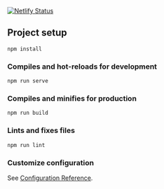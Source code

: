 [![Netlify Status](https://api.netlify.com/api/v1/badges/7f8f9be3-4745-4974-a1a0-95daa365b35e/deploy-status)](https://app.netlify.com/sites/jasonbaker/deploys)

## Project setup

```
npm install
```

### Compiles and hot-reloads for development

```
npm run serve
```

### Compiles and minifies for production

```
npm run build
```

### Lints and fixes files

```
npm run lint
```

### Customize configuration

See [Configuration Reference](https://cli.vuejs.org/config/).
